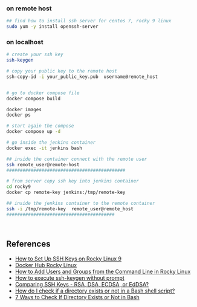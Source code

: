 

### on remote host
```bash
## find how to install ssh server for centos 7, rocky 9 linux
sudo yum -y install openssh-server
```

### on localhost
```bash
# create your ssh key
ssh-keygen

# copy your public key to the remote host
ssh-copy-id -i your_public_key.pub  username@remote_host
```


```bash

# go to docker compose file
docker compose build 

docker images
docker ps

# start again the compose
docker compose up -d

# go inside the jenkins container
docker exec -it jenkins bash

## inside the container connect with the remote user
ssh remote_user@remote-host
############################################

# from server copy ssh key into jenkins container
cd rocky9
docker cp remote-key jenkins:/tmp/remote-key

## inside the jenkins container to the remote container
ssh -i /tmp/remote-key  remote_user@remote_host
########################################




```



## References

- [How to Set Up SSH Keys on Rocky Linux 9](https://www.digitalocean.com/community/tutorials/how-to-set-up-ssh-keys-on-rocky-linux-9)
- [Docker Hub Rocky Linux](https://hub.docker.com/_/rockylinux)
- [How to Add Users and Groups from the Command Line in Rocky Linux](https://ciq.com/blog/how-to-add-users-and-groups-from-the-command-line-in-rocky-linux/)
- [How to execute ssh-keygen without prompt](https://stackoverflow.com/questions/43235179/how-to-execute-ssh-keygen-without-prompt)
- [Comparing SSH Keys - RSA, DSA, ECDSA, or EdDSA?](https://goteleport.com/blog/comparing-ssh-keys/)
- [How do I check if a directory exists or not in a Bash shell script?](https://stackoverflow.com/questions/59838/how-do-i-check-if-a-directory-exists-or-not-in-a-bash-shell-script)
- [7 Ways to Check If Directory Exists or Not in Bash](https://linuxsimply.com/bash-scripting-tutorial/conditional-statements/if/check-if-directory-exists/)
